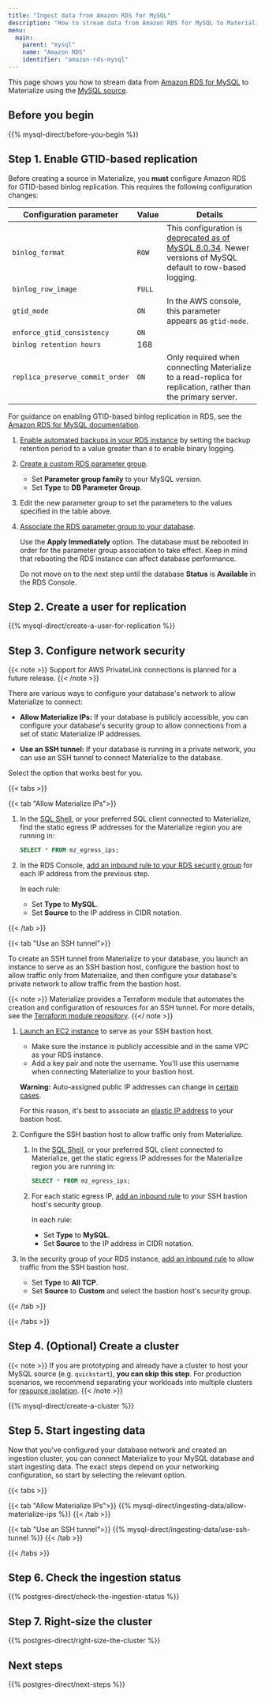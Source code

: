 ```yaml
---
title: "Ingest data from Amazon RDS for MySQL"
description: "How to stream data from Amazon RDS for MySQL to Materialize"
menu:
  main:
    parent: "mysql"
    name: "Amazon RDS"
    identifier: "amazon-rds-mysql"
---
```


This page shows you how to stream data from [Amazon RDS for MySQL](https://aws.amazon.com/rds/mysql/)
to Materialize using the [MySQL source](/sql/create-source/mysql).

## Before you begin

{{% mysql-direct/before-you-begin %}}

## Step 1. Enable GTID-based replication

Before creating a source in Materialize, you **must** configure Amazon RDS for
GTID-based binlog replication. This requires the following configuration
changes:

Configuration parameter          | Value  | Details
---------------------------------|--------| -------------------------------
`binlog_format`                  | `ROW`  | This configuration is [deprecated as of MySQL 8.0.34](https://dev.mysql.com/doc/refman/8.0/en/replication-options-binary-log.html#sysvar_binlog_format). Newer versions of MySQL default to row-based logging.
`binlog_row_image`               | `FULL` |
`gtid_mode`                      | `ON`   | In the AWS console, this parameter appears as `gtid-mode`.
`enforce_gtid_consistency`       | `ON`   |
`binlog retention hours`         | 168    |
`replica_preserve_commit_order`  | `ON`   | Only required when connecting Materialize to a read-replica for replication, rather than the primary server.

For guidance on enabling GTID-based binlog replication in RDS, see the
[Amazon RDS for MySQL documentation](https://docs.aws.amazon.com/AmazonRDS/latest/UserGuide/mysql-replication-gtid.html).

1. [Enable automated backups in your RDS instance](https://docs.aws.amazon.com/AmazonRDS/latest/UserGuide/USER_WorkingWithAutomatedBackups.html#USER_WorkingWithAutomatedBackups.Enabling)
by setting the backup retention period to a value greater than `0` to enable
binary logging.

1. [Create a custom RDS parameter group](https://docs.aws.amazon.com/AmazonRDS/latest/UserGuide/USER_WorkingWithDBInstanceParamGroups.html#USER_WorkingWithParamGroups.Creating).

    - Set **Parameter group family** to your MySQL version.
    - Set **Type** to **DB Parameter Group**.

1. Edit the new parameter group to set the parameters to the values specified in
   the table above.

1. [Associate the RDS parameter group to your database](https://docs.aws.amazon.com/AmazonRDS/latest/UserGuide/USER_WorkingWithDBInstanceParamGroups.html#USER_WorkingWithParamGroups.Associating).

    Use the **Apply Immediately** option. The database must be rebooted in order
    for the parameter group association to take effect. Keep in mind that
    rebooting the RDS instance can affect database performance.

    Do not move on to the next step until the database **Status**
    is **Available** in the RDS Console.

## Step 2. Create a user for replication

{{% mysql-direct/create-a-user-for-replication %}}

## Step 3. Configure network security

{{< note >}}
Support for AWS PrivateLink connections is planned for a future release.
{{< /note >}}

There are various ways to configure your database's network to allow Materialize
to connect:

- **Allow Materialize IPs:** If your database is publicly accessible, you can
    configure your database's security group to allow connections from a set of
    static Materialize IP addresses.

- **Use an SSH tunnel:** If your database is running in a private network, you
    can use an SSH tunnel to connect Materialize to the database.

Select the option that works best for you.

{{< tabs >}}

{{< tab "Allow Materialize IPs">}}

1. In the [SQL Shell](https://console.materialize.com/), or your preferred SQL
   client connected to Materialize, find the static egress IP addresses for the
   Materialize region you are running in:

    ```sql
    SELECT * FROM mz_egress_ips;
    ```

1. In the RDS Console, [add an inbound rule to your RDS security group](https://docs.aws.amazon.com/AWSEC2/latest/UserGuide/working-with-security-groups.html#adding-security-group-rule)
   for each IP address from the previous step.

    In each rule:

    - Set **Type** to **MySQL**.
    - Set **Source** to the IP address in CIDR notation.

{{< /tab >}}

{{< tab "Use an SSH tunnel">}}

To create an SSH tunnel from Materialize to your database, you launch an
instance to serve as an SSH bastion host, configure the bastion host to allow
traffic only from Materialize, and then configure your database's private
network to allow traffic from the bastion host.

{{< note >}}
Materialize provides a Terraform module that automates the creation and
configuration of resources for an SSH tunnel. For more details, see the
[Terraform module repository](https://github.com/MaterializeInc/terraform-aws-ec2-ssh-bastion).
{{</ note >}}

1. [Launch an EC2 instance](https://docs.aws.amazon.com/AWSEC2/latest/UserGuide/LaunchingAndUsingInstances.html)
   to serve as your SSH bastion host.

    - Make sure the instance is publicly accessible and in the same VPC as your
      RDS instance.
    - Add a key pair and note the username. You'll use this username when
      connecting Materialize to your bastion host.

    **Warning:** Auto-assigned public IP addresses can change in [certain cases](https://docs.aws.amazon.com/AWSEC2/latest/UserGuide/using-instance-addressing.html#concepts-public-addresses).

    For this reason, it's best to associate an [elastic IP address](https://docs.aws.amazon.com/AWSEC2/latest/UserGuide/using-instance-addressing.html#ip-addressing-eips)
    to your bastion host.

1. Configure the SSH bastion host to allow traffic only from Materialize.

    1. In the [SQL Shell](https://console.materialize.com/), or your preferred
       SQL client connected to Materialize, get the static egress IP addresses for
       the Materialize region you are running in:

       ```sql
       SELECT * FROM mz_egress_ips;
       ```

    1. For each static egress IP, [add an inbound rule](https://docs.aws.amazon.com/AWSEC2/latest/UserGuide/ec2-security-groups.html)
       to your SSH bastion host's security group.

        In each rule:
        - Set **Type** to **MySQL**.
        - Set **Source** to the IP address in CIDR notation.

1. In the security group of your RDS instance, [add an inbound rule](https://docs.aws.amazon.com/elasticloadbalancing/latest/network/target-group-register-targets.html)
   to allow traffic from the SSH bastion host.

    - Set **Type** to **All TCP**.
    - Set **Source** to **Custom** and select the bastion host's security
      group.

{{< /tab >}}

{{< /tabs >}}

## Step 4. (Optional) Create a cluster

{{< note >}}
If you are prototyping and already have a cluster to host your MySQL
source (e.g. `quickstart`), **you can skip this step**. For production
scenarios, we recommend separating your workloads into multiple clusters for
[resource isolation](https://materialize.com/docs/sql/create-cluster/#resource-isolation).
{{< /note >}}

{{% mysql-direct/create-a-cluster %}}

## Step 5. Start ingesting data

[//]: # "TODO(morsapaes) MySQL connections support multiple SSL modes. We should
adapt to that, rather than just state SSL MODE REQUIRED."

Now that you've configured your database network and created an ingestion
cluster, you can connect Materialize to your MySQL database and start
ingesting data. The exact steps depend on your networking configuration, so
start by selecting the relevant option.

{{< tabs >}}

{{< tab "Allow Materialize IPs">}}
{{% mysql-direct/ingesting-data/allow-materialize-ips %}}
{{< /tab >}}

{{< tab "Use an SSH tunnel">}}
{{% mysql-direct/ingesting-data/use-ssh-tunnel %}}
{{< /tab >}}

{{< /tabs >}}

[//]: # "TODO(morsapaes) Replace these Step 6. and 7. with guidance using the
new progress metrics in mz_source_statistics + console monitoring, when
available(also for PostgreSQL)."

## Step 6. Check the ingestion status

{{% postgres-direct/check-the-ingestion-status %}}

## Step 7. Right-size the cluster

{{% postgres-direct/right-size-the-cluster %}}

## Next steps

{{% postgres-direct/next-steps %}}
